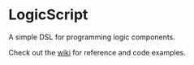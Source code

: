 # LogicScript

A simple DSL for programming logic components.

Check out the [wiki](../../wiki) for reference and code examples.
